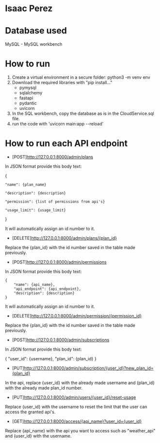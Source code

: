 # Isaac Perez

# Database used
MySQL - MySQL workbench

# How to run
1. Create a virtual environment in a secure folder: python3 -m venv env
2. Download the required libraries with "pip install..."
    - pymysql
    - sqlalchemy
    - fastapi
    - pydantic
    - uvicorn
3. In the SQL workbench, copy the database as is in the CloudService.sql file.
4. run the code with 'uvicorn main:app --reload'

# How to run each API endpoint

- [POST]http://127.0.0.1:8000/admin/plans

In JSON format provide this body text:

{

    "name": {plan_name}

    "description": {description}

    "permission": {list of permissions from api's}

    "usage_limit": {usage_limit}

}

It will automatically assign an id number to it.

- [DELETE]http://127.0.0.1:8000/admin/plans/{plan_id}

Replace the {plan_id} with the id number saved in the table made previously.

- [POST]http://127.0.0.1:8000/admin/permissions

In JSON format provide this body text:
```
{
    "name": {api_name},
    "api_endpoint": {api_endpoint},
    "description": {description}
}
```
It will automatically assign an id number to it.

- [DELETE]http://127.0.0.1:8000/admin/permission/{permission_id}

Replace the {plan_id} with the id number saved in the table made previously.

- [POST]http://127.0.0.1:8000/admin/subscriptions

In JSON format provide this body text:

{
  "user_id": {username},
  "plan_id": {plan_id}
}

- [PUT]http://127.0.0.1:8000/admin/subscription/{user_id}?new_plan_id={plan_id}

In the api, replace {user_id} with the already made username and {plan_id} with the already made plan_id number.

- [PUT]http://127.0.0.1:8000/admin/users/{user_id}/reset-usage

Replace {user_id} with the username to reset the limit that the user can access the granted api's.

- [GET]http://127.0.0.1:8000/access/{api_name}?user_id={user_id}

Replace {api_name} with the api you want to access such as "weather_api" and {user_id} with the username.
